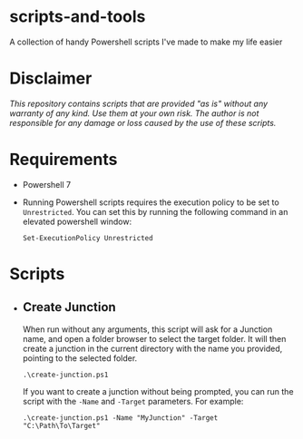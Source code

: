 # scripts-and-tools

A collection of handy Powershell scripts I've made to make my life easier

# Disclaimer

_This repository contains scripts that are provided "as is" without any warranty of any kind. Use them at your own risk. The author is not responsible for any damage or loss caused by the use of these scripts._

# Requirements

-   Powershell 7
-   Running Powershell scripts requires the execution policy to be set to `Unrestricted`. You can set this by running the following command in an elevated powershell window:

    ```pwsh
    Set-ExecutionPolicy Unrestricted
    ```

# Scripts

-   ## Create Junction

    When run without any arguments, this script will ask for a Junction name, and open a folder browser to select the target folder. It will then create a junction in the current directory with the name you provided, pointing to the selected folder.

    ```pwsh
    .\create-junction.ps1
    ```

    If you want to create a junction without being prompted, you can run the script with the `-Name` and `-Target` parameters. For example:

    ```pwsh
    .\create-junction.ps1 -Name "MyJunction" -Target "C:\Path\To\Target"
    ```
